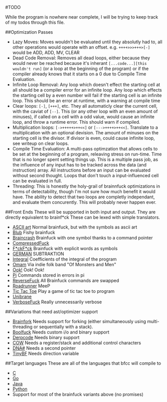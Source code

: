 #TODO

While the program is nowhere near complete, I will be trying to keep track of my todos through this file. 

##Optimization Passes
* Lazy Moves: Moves wouldn't be evaluated until they absolutly had to, all other operations would operate with an offset. e.g. ```++++>>>+++>[-]``` would be ADD, ADD, MV, CLEAR
* Dead Code Removal: Removes all dead loops, either because they would never be reached because it's inherant ```[...code...][this wouldn't run]``` (or a loop at the beginning of the program) or if the compiler already knows that it starts on a 0 due to Compile Time Evaluation.
* Infinite Loop Removal: Any loop which doesn't effect the starting cell at all should be a compiler error for an infinite loop. Any loop which effects the starting cell by a even number will fail if the starting cell is an infinite loop. This should be an error at runtime, with a warning at compile time
* Clear loops: ```[-]```, ```[+++]```, etc. They all automaticly clear the current cell, with the caviat of ```[--]```. This (or any other loop with an even amount of minuses), if called on a cell with a odd value, would cause an infinite loop, and throw a runtime error. This should warn if compiled.
* Multiplication loops: ```[->+++++>++<<]``` or ```[--->++++>++<<]```. Translate to a multiplication with an optional devision. The amount of minuses on the starting cell is the divisor. If divisor is even, could cause infinite loop, see writeup on clear loops.
* Compile Time Evaluation: A multi-pass optimzation that allows cells to be set at the beginning of a program, releaving stress on run-time. Time that is no longer spent setting things up. This is a multiple pass job, as the influence of any input has to be tracked across the data (and instruction) array. All instructions before an input can be evaluated without second thought. Loops that don't touch a input-influenced cell can be evaluated in full.
* Threading: This is honestly the holy-grail of brainnfuck optimizations in terms of detectability, though I'm not sure how much benefit it would have. The ability to detect that two loops are completly independant, and evaluate them concurently. This will probably never happen ever.

##Front Ends
These will be supported in both input and output. They are directly equivalent to brainf*ck These can be lexed with simple translators.

* [ASCII art](https://esolangs.org/wiki/ASCII_art) Normal brainfuck, but with the symbols as ascii art
* [Blub](https://esolangs.org/wiki/Blub) Fishy brainfuck
* [Braincrash](https://esolangs.org/wiki/Braincrash) Brainfuck with one symbol thanks to a command pointer
* [CompressedFuck](https://esolangs.org/wiki/CompressedFuck)
* [F\*ckF\*ck](https://esolangs.org/wiki/Fuckfuck) Brainfuck with explicit words as symbols
* [GERMAN](https://esolangs.org/wiki/GERMAN) SUBTRAKTION
* [Integral](https://esolangs.org/wiki/Integral) Coefficients of the integral of the program
* [Omam](https://esolangs.org/wiki/Omam) Via indie folk band "Of Monsters and Men"
* [Ook!](https://esolangs.org/wiki/Ook!) Ook! Ook!
* [Pi](https://esolangs.org/wiki/Pi) Commands stored in errors in pi
* [ReverseFuck](https://esolangs.org/wiki/ReverseFuck) All Brainfuck commands are swapped
* [Roadrunner](https://esolangs.org/wiki/Roadrunner) MeeP
* [Tic Tac Toe](https://esolangs.org/wiki/Tic_Tac_Toe) Play a game of tic tac toe to program
* [Unibrane](https://esolangs.org/wiki/Unibrain) 
* [VerboseFuck](https://esolangs.org/wiki/VerboseFuck) Really unnecessarily verbose

##Variations that need ast/optimizer support
* [Brainfork](https://esolangs.org/wiki/Brainfork) Needs support for forking (either simultaneously using multi-threading or sequentially with a stack).
* [Boolfuck](https://esolangs.org/wiki/Boolfuck) Needs custom i/o and binary support
* [Derpcode](https://esolangs.org/wiki/Derpcode) Needs binary support
* [COW](https://esolangs.org/wiki/COW) Needs a register/stack and additional control characters
* [DNA#](https://esolangs.org/wiki/DNA-Sharp) Needs a second pointer
* [TinyBF](https://esolangs.org/wiki/TinyBF) Needs direction variable

##Target languages
These are all of the languages that bfcc will compile to

* [C](https://en.wikipedia.org/wiki/C_(programming_language))
* [Go](https://en.wikipedia.org/wiki/Go_(programming_language))
* [Java](https://en.wikipedia.org/wiki/Java_(programming_language))
* [Python](https://en.wikipedia.org/wiki/Python_(programming_language))
* Support for most of the brainfuck variants above (no promises)
